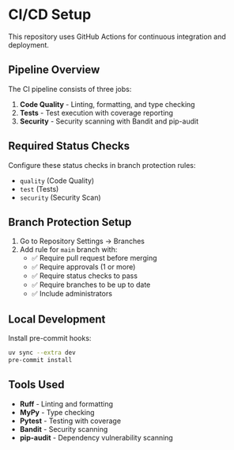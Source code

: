 # CI/CD Setup

This repository uses GitHub Actions for continuous integration and deployment.

## Pipeline Overview

The CI pipeline consists of three jobs:

1. **Code Quality** - Linting, formatting, and type checking
2. **Tests** - Test execution with coverage reporting
3. **Security** - Security scanning with Bandit and pip-audit

## Required Status Checks

Configure these status checks in branch protection rules:
- `quality` (Code Quality)
- `test` (Tests)
- `security` (Security Scan)

## Branch Protection Setup

1. Go to Repository Settings → Branches
2. Add rule for `main` branch with:
   - ✅ Require pull request before merging
   - ✅ Require approvals (1 or more)
   - ✅ Require status checks to pass
   - ✅ Require branches to be up to date
   - ✅ Include administrators

## Local Development

Install pre-commit hooks:
```bash
uv sync --extra dev
pre-commit install
```

## Tools Used

- **Ruff** - Linting and formatting
- **MyPy** - Type checking
- **Pytest** - Testing with coverage
- **Bandit** - Security scanning
- **pip-audit** - Dependency vulnerability scanning
